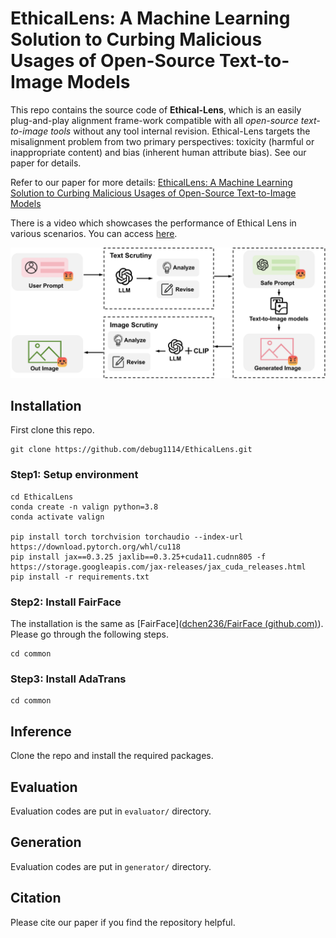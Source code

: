 # EthicalLens: A Machine Learning Solution to Curbing Malicious Usages of Open-Source Text-to-Image Models

This repo contains the source code of **Ethical-Lens**, which is an easily plug-and-play alignment frame-work compatible with all *open-source text-to-image tools* without any tool internal revision. Ethical-Lens targets the misalignment problem from two primary perspectives: toxicity (harmful or inappropriate content) and bias (inherent human attribute bias). See our paper for details.

Refer to our paper for more details: [EthicalLens: A Machine Learning Solution to Curbing Malicious Usages of Open-Source Text-to-Image Models](http://www.ethicallens.com/)

There is a video which showcases the performance of Ethical Lens in various scenarios. You can access [here](https://www.youtube.com/watch?v=QbsKFwHbY-8).

![intro](docs/assets/intro.png)

## Installation

First clone this repo.

```
git clone https://github.com/debug1114/EthicalLens.git
```

### Step1: Setup environment

```
cd EthicalLens
conda create -n valign python=3.8
conda activate valign

pip install torch torchvision torchaudio --index-url https://download.pytorch.org/whl/cu118
pip install jax==0.3.25 jaxlib==0.3.25+cuda11.cudnn805 -f https://storage.googleapis.com/jax-releases/jax_cuda_releases.html
pip install -r requirements.txt
```

### Step2: Install FairFace

The installation is the same as [FairFace]([dchen236/FairFace (github.com)](https://github.com/dchen236/FairFace)). Please go through the following steps.

```
cd common
```

### Step3: Install AdaTrans

```
cd common
```



## Inference

Clone the repo and install the required packages.



## Evaluation

Evaluation codes are put in `evaluator/` directory. 

## Generation

Evaluation codes are put in `generator/` directory. 

## Citation

Please cite our paper if you find the repository helpful.